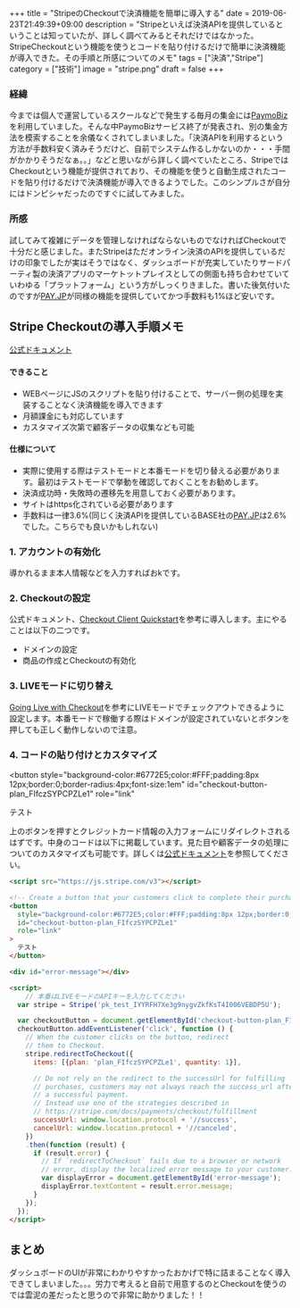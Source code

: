 +++
title = "StripeのCheckoutで決済機能を簡単に導入する"
date = 2019-06-23T21:49:39+09:00
description = "Stripeといえば決済APIを提供しているということは知っていたが、詳しく調べてみるとそれだけではなかった。StripeCheckoutという機能を使うとコードを貼り付けるだけで簡単に決済機能が導入できた。その手順と所感についてのメモ"
tags = ["決済","Stripe"]
category = ["技術"]
image = "stripe.png"
draft = false
+++
### 経緯
今までは個人で運営しているスクールなどで発生する毎月の集金には[PaymoBiz](https://biz.paymo.life/)を利用していました。そんな中PaymoBizサービス終了が発表され、別の集金方法を模索することを余儀なくされてしまいました。「決済APIを利用するという方法が手数料安く済みそうだけど、自前でシステム作るしかないのか・・・手間がかかりそうだなぁ。。」などと思いながら詳しく調べていたところ、StripeではCheckoutという機能が提供されており、その機能を使うと自動生成されたコードを貼り付けるだけで決済機能が導入できるようでした。このシンプルさが自分にはドンピシャだったのですぐに試してみました。

### 所感
試してみて複雑にデータを管理しなければならないものでなければCheckoutで十分だと感じました。またStripeはただオンライン決済のAPIを提供しているだけの印象でしたが実はそうではなく、ダッシュボードが充実していたりサードパーティ製の決済アプリのマーケトットプレイスとしての側面も持ち合わせていていわゆる「プラットフォーム」という方がしっくりきました。書いた後気付いたのですが[PAY.JP](https://pay.jp)が同様の機能を提供していてかつ手数料も1%ほど安いです。

## Stripe Checkoutの導入手順メモ
[公式ドキュメント](https://stripe.com/docs/payments/checkout/client)

#### できること
- WEBページにJSのスクリプトを貼り付けることで、サーバー側の処理を実装することなく決済機能を導入できます
- 月額課金にも対応しています
- カスタマイズ次第で顧客データの収集なども可能

#### 仕様について
- 実際に使用する際はテストモードと本番モードを切り替える必要があります。最初はテストモードで挙動を確認しておくことをお勧めします。
- 決済成功時・失敗時の遷移先を用意しておく必要があります。
- サイトはhttps化されている必要があります
- 手数料は一律3.6%(同じく決済APIを提供しているBASE社の[PAY.JP](https://pay.jp)は2.6%でした。こちらでも良いかもしれない)

### 1. アカウントの有効化
導かれるまま本人情報などを入力すればおkです。
### 2. Checkoutの設定
公式ドキュメント、[Checkout Client Quickstart](https://stripe.com/docs/payments/checkout/client)を参考に導入します。主にやることは以下の二つです。

- ドメインの設定
- 商品の作成とCheckoutの有効化

### 3. LIVEモードに切り替え
[Going Live with Checkout](https://stripe.com/docs/payments/checkout/live)を参考にLIVEモードでチェックアウトできるように設定します。本番モードで稼働する際はドメインが設定されていないとボタンを押しても正しく動作しないので注意。

### 4. コードの貼り付けとカスタマイズ
<!-- Load Stripe.js on your website. -->
<script src="https://js.stripe.com/v3"></script>

<!-- Create a button that your customers click to complete their purchase. Customize the styling to suit your branding. -->
<button
  style="background-color:#6772E5;color:#FFF;padding:8px 12px;border:0;border-radius:4px;font-size:1em"
  id="checkout-button-plan_FIfczSYPCPZLe1"
  role="link"
>
  テスト
</button>

<div id="error-message"></div>

<script>
  var stripe = Stripe('pk_test_IYYRFH7Xe3g9nygvZkfKsT4I006VEBDP5U');

  var checkoutButton = document.getElementById('checkout-button-plan_FIfczSYPCPZLe1');
  checkoutButton.addEventListener('click', function () {
    // When the customer clicks on the button, redirect
    // them to Checkout.
    stripe.redirectToCheckout({
      items: [{plan: 'plan_FIfczSYPCPZLe1', quantity: 1}],

      // Do not rely on the redirect to the successUrl for fulfilling
      // purchases, customers may not always reach the success_url after
      // a successful payment.
      // Instead use one of the strategies described in
      // https://stripe.com/docs/payments/checkout/fulfillment
      successUrl: window.location.protocol + '//school.nosugi.tech/success',
      cancelUrl: window.location.protocol + '//school.nosugi.tech/canceled',
    })
    .then(function (result) {
      if (result.error) {
        // If `redirectToCheckout` fails due to a browser or network
        // error, display the localized error message to your customer.
        var displayError = document.getElementById('error-message');
        displayError.textContent = result.error.message;
      }
    });
  });
</script>

上のボタンを押すとクレジットカード情報の入力フォームにリダイレクトされるはずです。中身のコードは以下に掲載しています。見た目や顧客データの処理についてのカスタマイズも可能です。詳しくは[公式ドキュメント](https://stripe.com/docs/payments/checkout/client)を参照してください。

```html
<script src="https://js.stripe.com/v3"></script>

<!-- Create a button that your customers click to complete their purchase. Customize the styling to suit your branding. -->
<button
  style="background-color:#6772E5;color:#FFF;padding:8px 12px;border:0;border-radius:4px;font-size:1em"
  id="checkout-button-plan_FIfczSYPCPZLe1"
  role="link"
>
  テスト 
</button>

<div id="error-message"></div>

<script>
    // 本番はLIVEモードのAPIキーを入力してください
  var stripe = Stripe('pk_test_IYYRFH7Xe3g9nygvZkfKsT4I006VEBDP5U');

  var checkoutButton = document.getElementById('checkout-button-plan_FIfczSYPCPZLe1');
  checkoutButton.addEventListener('click', function () {
    // When the customer clicks on the button, redirect
    // them to Checkout.
    stripe.redirectToCheckout({
      items: [{plan: 'plan_FIfczSYPCPZLe1', quantity: 1}],

      // Do not rely on the redirect to the successUrl for fulfilling
      // purchases, customers may not always reach the success_url after
      // a successful payment.
      // Instead use one of the strategies described in
      // https://stripe.com/docs/payments/checkout/fulfillment
      successUrl: window.location.protocol + '//success',
      cancelUrl: window.location.protocol + '//canceled',
    })
    .then(function (result) {
      if (result.error) {
        // If `redirectToCheckout` fails due to a browser or network
        // error, display the localized error message to your customer.
        var displayError = document.getElementById('error-message');
        displayError.textContent = result.error.message;
      }
    });
  });
</script>
```

## まとめ
ダッシュボードのUIが非常にわかりやすかったおかげで特に詰まることなく導入できてしまいました。。。労力で考えると自前で用意するのとCheckoutを使うのでは雲泥の差だったと思うので非常に助かりました！！